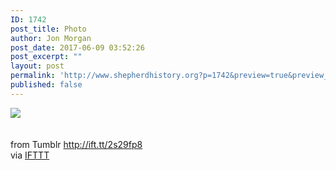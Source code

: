 ```yaml
---
ID: 1742
post_title: Photo
author: Jon Morgan
post_date: 2017-06-09 03:52:26
post_excerpt: ""
layout: post
permalink: 'http://www.shepherdhistory.org?p=1742&preview=true&preview_id=1742'
published: false
---
```

<img src="http://ift.tt/2t0cA5o"/><br/><br/><br>
from Tumblr http://ift.tt/2s29fp8<br>
via <a href="http://ift.tt/1c4nCfM">IFTTT</a>